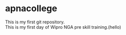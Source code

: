 # apnacollege
This is my first git repository.
<br>
This is my first day of Wipro NGA pre skill training.(hello)
